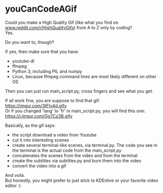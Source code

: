 # youCanCodeAGif
Could you make a High Quality Gif (like what you find on www.reddit.com/r/HighQualityGifs) from A to Z only by coding?  
Yes.

Do you want to, though?  

If yes, then make sure that you have:  
- youtube-dl
- ffmpeg
- Python 3, including PIL and numpy
- Linux, because ffmpeg command lines are most likely different on other OS

Then you can just run main_script.py, cross fingers and see what you get.  

If all work fine, you are suppose to find that gif: https://imgur.com/3tFIv4d.gifv  
Or if you changed 'lang' to 'fr' in main_script.py, you will find this one: https://i.imgur.com/Gg7Cz3B.gifv  

Basically, as the gif says:
- the script download a video from Youtube
- cut it into interesting scenes
- create several terminal-like scenes, via terminal.py. The code you see in the terminal is the actual code from the main_script.py
- concatenates the scenes from the video and from the terminal
- create the subtitles via subtitles.py and burn them into the video
- convert the video into a gif

And voilà.  
But honestly, you might prefer to just stick to KDEnlive or your favorite video editor :)

